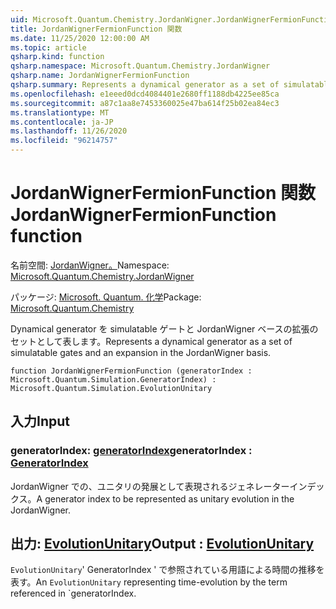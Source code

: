 ```yaml
---
uid: Microsoft.Quantum.Chemistry.JordanWigner.JordanWignerFermionFunction
title: JordanWignerFermionFunction 関数
ms.date: 11/25/2020 12:00:00 AM
ms.topic: article
qsharp.kind: function
qsharp.namespace: Microsoft.Quantum.Chemistry.JordanWigner
qsharp.name: JordanWignerFermionFunction
qsharp.summary: Represents a dynamical generator as a set of simulatable gates and an expansion in the JordanWigner basis.
ms.openlocfilehash: e1eeed0dcd4084401e2680ff1188db4225ee85ca
ms.sourcegitcommit: a87c1aa8e7453360025e47ba614f25b02ea84ec3
ms.translationtype: MT
ms.contentlocale: ja-JP
ms.lasthandoff: 11/26/2020
ms.locfileid: "96214757"
---
```

# <a name="jordanwignerfermionfunction-function"></a><span data-ttu-id="f3918-102">JordanWignerFermionFunction 関数</span><span class="sxs-lookup"><span data-stu-id="f3918-102">JordanWignerFermionFunction function</span></span>

<span data-ttu-id="f3918-103">名前空間: [JordanWigner。](xref:Microsoft.Quantum.Chemistry.JordanWigner)</span><span class="sxs-lookup"><span data-stu-id="f3918-103">Namespace: [Microsoft.Quantum.Chemistry.JordanWigner](xref:Microsoft.Quantum.Chemistry.JordanWigner)</span></span>

<span data-ttu-id="f3918-104">パッケージ: [Microsoft. Quantum. 化学](https://nuget.org/packages/Microsoft.Quantum.Chemistry)</span><span class="sxs-lookup"><span data-stu-id="f3918-104">Package: [Microsoft.Quantum.Chemistry](https://nuget.org/packages/Microsoft.Quantum.Chemistry)</span></span>


<span data-ttu-id="f3918-105">Dynamical generator を simulatable ゲートと JordanWigner ベースの拡張のセットとして表します。</span><span class="sxs-lookup"><span data-stu-id="f3918-105">Represents a dynamical generator as a set of simulatable gates and an expansion in the JordanWigner basis.</span></span>

```qsharp
function JordanWignerFermionFunction (generatorIndex : Microsoft.Quantum.Simulation.GeneratorIndex) : Microsoft.Quantum.Simulation.EvolutionUnitary
```


## <a name="input"></a><span data-ttu-id="f3918-106">入力</span><span class="sxs-lookup"><span data-stu-id="f3918-106">Input</span></span>

### <a name="generatorindex--generatorindex"></a><span data-ttu-id="f3918-107">generatorIndex: [generatorIndex](xref:Microsoft.Quantum.Simulation.GeneratorIndex)</span><span class="sxs-lookup"><span data-stu-id="f3918-107">generatorIndex : [GeneratorIndex](xref:Microsoft.Quantum.Simulation.GeneratorIndex)</span></span>

<span data-ttu-id="f3918-108">JordanWigner での、ユニタリの発展として表現されるジェネレーターインデックス。</span><span class="sxs-lookup"><span data-stu-id="f3918-108">A generator index to be represented as unitary evolution in the JordanWigner.</span></span>



## <a name="output--evolutionunitary"></a><span data-ttu-id="f3918-109">出力: [EvolutionUnitary](xref:Microsoft.Quantum.Simulation.EvolutionUnitary)</span><span class="sxs-lookup"><span data-stu-id="f3918-109">Output : [EvolutionUnitary](xref:Microsoft.Quantum.Simulation.EvolutionUnitary)</span></span>

<span data-ttu-id="f3918-110">`EvolutionUnitary`' GeneratorIndex ' で参照されている用語による時間の推移を表す。</span><span class="sxs-lookup"><span data-stu-id="f3918-110">An `EvolutionUnitary` representing time-evolution by the term referenced in \`generatorIndex.</span></span>